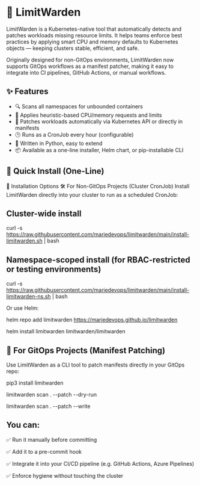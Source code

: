 # 🚦 LimitWarden

LimitWarden is a Kubernetes-native tool that automatically detects and patches workloads missing resource limits. It helps teams enforce best practices by applying smart CPU and memory defaults to Kubernetes objects — keeping clusters stable, efficient, and safe.

Originally designed for non-GitOps environments, LimitWarden now supports GitOps workflows as a manifest patcher, making it easy to integrate into CI pipelines, GitHub Actions, or manual workflows.

## ✨ Features

- 🔍 Scans all namespaces for unbounded containers
- 🧠 Applies heuristic-based CPU/memory requests and limits
- 🔧 Patches workloads automatically via Kubernetes API or directly in manifests
- 🕒 Runs as a CronJob every hour (configurable)
- 🐍 Written in Python, easy to extend
- 📦 Available as a one-line installer, Helm chart, or pip-installable CLI

## 🚀 Quick Install (One-Line)

🚀 Installation Options
🛠 For Non-GitOps Projects (Cluster CronJob)
Install LimitWarden directly into your cluster to run as a scheduled CronJob:

## Cluster-wide install
curl -s https://raw.githubusercontent.com/mariedevops/limitwarden/main/install-limitwarden.sh | bash

## Namespace-scoped install (for RBAC-restricted or testing environments)
curl -s https://raw.githubusercontent.com/mariedevops/limitwarden/main/install-limitwarden-ns.sh | bash

Or use Helm:

helm repo add limitwarden https://mariedevops.github.io/limitwarden

helm install limitwarden limitwarden/limitwarden

## 🧵 For GitOps Projects (Manifest Patching)

Use LimitWarden as a CLI tool to patch manifests directly in your GitOps repo:

pip3 install limitwarden

limitwarden scan . --patch --dry-run

limitwarden scan . --patch --write

## You can:

✅ Run it manually before committing

✅ Add it to a pre-commit hook

✅ Integrate it into your CI/CD pipeline (e.g. GitHub Actions, Azure Pipelines)

✅ Enforce hygiene without touching the cluster